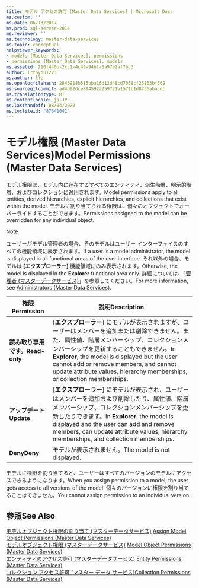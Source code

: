 ```yaml
---
title: モデル アクセス許可 (Master Data Services) | Microsoft Docs
ms.custom: ''
ms.date: 06/13/2017
ms.prod: sql-server-2014
ms.reviewer: ''
ms.technology: master-data-services
ms.topic: conceptual
helpviewer_keywords:
- models [Master Data Services], permissions
- permissions [Master Data Services], models
ms.assetid: 210f440b-2cc1-4c49-94b1-3a97e2af7bc3
author: lrtoyou1223
ms.author: lle
ms.openlocfilehash: 2846918b515bba16d12d48cd7058cf25863bf569
ms.sourcegitcommit: ad4d92dce894592a259721a1571b1d8736abacdb
ms.translationtype: MT
ms.contentlocale: ja-JP
ms.lasthandoff: 08/04/2020
ms.locfileid: "87641041"
---
```

# <a name="model-permissions-master-data-services"></a><span data-ttu-id="6a947-102">モデル権限 (Master Data Services)</span><span class="sxs-lookup"><span data-stu-id="6a947-102">Model Permissions (Master Data Services)</span></span>
  <span data-ttu-id="6a947-103">モデル権限は、モデル内に存在するすべてのエンティティ、派生階層、明示的階層、およびコレクションに適用されます。</span><span class="sxs-lookup"><span data-stu-id="6a947-103">Model permissions apply to all entities, derived hierarchies, explicit hierarchies, and collections that exist within the model.</span></span> <span data-ttu-id="6a947-104">モデルに割り当てられる権限は、個々のオブジェクトでオーバーライドすることができます。</span><span class="sxs-lookup"><span data-stu-id="6a947-104">Permissions assigned to the model can be overridden for any individual object.</span></span>  
  
> [!NOTE]  
>  <span data-ttu-id="6a947-105">ユーザーがモデル管理者の場合、そのモデルはユーザー インターフェイスのすべての機能領域に表示されます。</span><span class="sxs-lookup"><span data-stu-id="6a947-105">If a user is a model administrator, the model is displayed in all functional areas of the user interface.</span></span> <span data-ttu-id="6a947-106">それ以外の場合、モデルは **[エクスプローラー]** 機能領域にのみ表示されます。</span><span class="sxs-lookup"><span data-stu-id="6a947-106">Otherwise, the model is displayed in the **Explorer** functional area only.</span></span> <span data-ttu-id="6a947-107">詳細については、「[管理者 &#40;マスターデータサービス&#41;](administrators-master-data-services.md)」を参照してください。</span><span class="sxs-lookup"><span data-stu-id="6a947-107">For more information, see [Administrators &#40;Master Data Services&#41;](administrators-master-data-services.md).</span></span>  
  
|<span data-ttu-id="6a947-108">権限</span><span class="sxs-lookup"><span data-stu-id="6a947-108">Permission</span></span>|<span data-ttu-id="6a947-109">説明</span><span class="sxs-lookup"><span data-stu-id="6a947-109">Description</span></span>|  
|----------------|-----------------|  
|<span data-ttu-id="6a947-110">**読み取り専用です。**</span><span class="sxs-lookup"><span data-stu-id="6a947-110">**Read-only**</span></span>|<span data-ttu-id="6a947-111">[**エクスプローラー**] にモデルが表示されますが、ユーザーはメンバーを追加または削除できません。また、属性値、階層メンバーシップ、コレクションメンバーシップを更新することもできません。</span><span class="sxs-lookup"><span data-stu-id="6a947-111">In **Explorer**, the model is displayed but the user cannot add or remove members, and cannot update attribute values, hierarchy memberships, or collection memberships.</span></span>|  
|<span data-ttu-id="6a947-112">**アップデート**</span><span class="sxs-lookup"><span data-stu-id="6a947-112">**Update**</span></span>|<span data-ttu-id="6a947-113">[**エクスプローラー**] にモデルが表示され、ユーザーはメンバーを追加および削除したり、属性値、階層メンバーシップ、コレクションメンバーシップを更新したりできます。</span><span class="sxs-lookup"><span data-stu-id="6a947-113">In **Explorer**, the model is displayed and the user can add and remove members, can update attribute values, hierarchy memberships, and collection memberships.</span></span>|  
|<span data-ttu-id="6a947-114">**Deny**</span><span class="sxs-lookup"><span data-stu-id="6a947-114">**Deny**</span></span>|<span data-ttu-id="6a947-115">モデルが表示されません。</span><span class="sxs-lookup"><span data-stu-id="6a947-115">The model is not displayed.</span></span>|  
  
 <span data-ttu-id="6a947-116">モデルに権限を割り当てると、ユーザーはすべてのバージョンのモデルにアクセスできるようになります。</span><span class="sxs-lookup"><span data-stu-id="6a947-116">When you assign permission to a model, the user gets access to all versions of the model.</span></span> <span data-ttu-id="6a947-117">個々のバージョンに権限を割り当てることはできません。</span><span class="sxs-lookup"><span data-stu-id="6a947-117">You cannot assign permission to an individual version.</span></span>  
  
## <a name="see-also"></a><span data-ttu-id="6a947-118">参照</span><span class="sxs-lookup"><span data-stu-id="6a947-118">See Also</span></span>  
 <span data-ttu-id="6a947-119">[モデルオブジェクト権限の割り当て &#40;マスターデータサービス&#41;](../../2014/master-data-services/assign-model-object-permissions-master-data-services.md) </span><span class="sxs-lookup"><span data-stu-id="6a947-119">[Assign Model Object Permissions &#40;Master Data Services&#41;](../../2014/master-data-services/assign-model-object-permissions-master-data-services.md) </span></span>  
 <span data-ttu-id="6a947-120">[モデルオブジェクト権限 &#40;マスターデータサービス&#41;](../../2014/master-data-services/model-object-permissions-master-data-services.md) </span><span class="sxs-lookup"><span data-stu-id="6a947-120">[Model Object Permissions &#40;Master Data Services&#41;](../../2014/master-data-services/model-object-permissions-master-data-services.md) </span></span>  
 <span data-ttu-id="6a947-121">[エンティティのアクセス許可 &#40;マスターデータサービス&#41;](../../2014/master-data-services/entity-permissions-master-data-services.md) </span><span class="sxs-lookup"><span data-stu-id="6a947-121">[Entity Permissions &#40;Master Data Services&#41;](../../2014/master-data-services/entity-permissions-master-data-services.md) </span></span>  
 [<span data-ttu-id="6a947-122">コレクション アクセス許可 (マスター データ サービス)</span><span class="sxs-lookup"><span data-stu-id="6a947-122">Collection Permissions &#40;Master Data Services&#41;</span></span>](../../2014/master-data-services/collection-permissions-master-data-services.md)  
  
  

